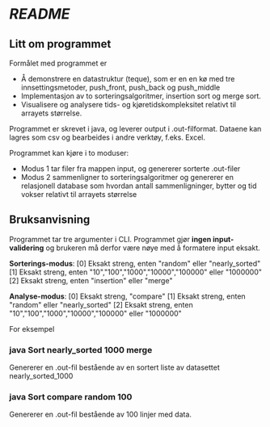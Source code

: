 #            ***README***
## Litt om programmet
Formålet med programmet er
- Å demonstrere en datastruktur (teque), som er en en kø med tre innsettingsmetoder, push_front, push_back og push_middle
- Implementasjon av to sorteringsalgoritmer, insertion sort og merge sort.
- Visualisere og analysere tids- og kjøretidskompleksitet relativt til arrayets størrelse.

Programmet er skrevet i java, og leverer output i .out-filformat. Dataene kan lagres som csv og bearbeides i andre verktøy, f.eks. Excel.

Programmet kan kjøre i to moduser:
- Modus 1 tar filer fra mappen input, og genererer sorterte .out-filer
- Modus 2 sammenligner to sorteringsalgoritmer og genererer en relasjonell database som hvordan antall sammenligninger, bytter og tid vokser relativt til arrayets størrelse

## Bruksanvisning
Programmet tar tre argumenter i CLI. Programmet gjør **ingen input-validering** og brukeren må derfor være nøye med å formatere input eksakt.

**Sorterings-modus**:
[0] Eksakt streng, enten "random" eller "nearly_sorted"
[1] Eksakt streng, enten "10","100","1000","10000","100000" eller "1000000"
[2] Eksakt streng, enten "insertion" eller "merge"

**Analyse-modus**:
[0] Eksakt streng, "compare"
[1] Eksakt streng, enten "random" eller "nearly_sorted"
[2] Eksakt streng, enten "10","100","1000","10000","100000" eller "1000000"

For eksempel
### java Sort nearly_sorted 1000 merge
Genererer en .out-fil bestående av en sortert liste av datasettet nearly_sorted_1000
### java Sort compare random 100
Genererer en .out-fil bestående av 100 linjer med data.
